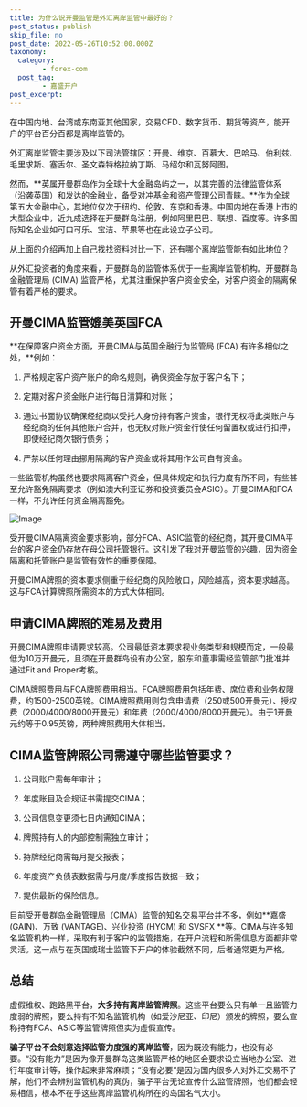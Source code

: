 ```yaml
---
title: 为什么说开曼监管是外汇离岸监管中最好的？
post_status: publish
skip_file: no
post_date: 2022-05-26T10:52:00.000Z
taxonomy:
  category:
        - forex-com
  post_tag:
        - 嘉盛开户
post_excerpt: 
---
```

在中国内地、台湾或东南亚其他国家，交易CFD、数字货币、期货等资产，能开户的平台百分百都是离岸监管的。

外汇离岸监管主要涉及以下司法管辖区：开曼、维京、百慕大、巴哈马、伯利兹、毛里求斯、塞舌尔、圣文森特格拉纳丁斯、马绍尔和瓦努阿图。

然而，**英属开曼群岛作为全球十大金融岛屿之一，以其完善的法律监管体系（沿袭英国）和发达的金融业，备受对冲基金和资产管理公司青睐。**作为全球第五大金融中心，其地位仅次于纽约、伦敦、东京和香港。中国内地在香港上市的大型企业中，近九成选择在开曼群岛注册，例如阿里巴巴、联想、百度等。许多国际知名企业如可口可乐、宝洁、苹果等也在此设立子公司。

从上面的介绍再加上自己找找资料对比一下，还有哪个离岸监管能有如此地位？

从外汇投资者的角度来看，开曼群岛的监管体系优于一些离岸监管机构。开曼群岛金融管理局 (CIMA) 监管严格，尤其注重保护客户资金安全，对客户资金的隔离保管有着严格的要求。

## 开曼CIMA监管媲美英国FCA

**在保障客户资金方面，开曼CIMA与英国金融行为监管局 (FCA) 有许多相似之处，**例如：

1. 严格规定客户资产账户的命名规则，确保资金存放于客户名下；

1. 定期对客户资金账户进行每日清算和对账；

1. 通过书面协议确保经纪商以受托人身份持有客户资金，银行无权将此类账户与经纪商的任何其他账户合并，也无权对账户资金行使任何留置权或进行扣押，即使经纪商欠银行债务；

1. 严禁以任何理由挪用隔离的客户资金或将其用作公司自有资金。

一些监管机构虽然也要求隔离客户资金，但具体规定和执行力度有所不同，有些甚至允许豁免隔离要求（例如澳大利亚证券和投资委员会ASIC）。开曼CIMA和FCA一样，不允许任何资金隔离豁免。

![Image](https://prod-files-secure.s3.us-west-2.amazonaws.com/39ed1227-6d7d-4570-be36-9ccd4a2c4241/bd849744-3fcb-4a37-8312-357962c8f065/image.png?X-Amz-Algorithm=AWS4-HMAC-SHA256&X-Amz-Content-Sha256=UNSIGNED-PAYLOAD&X-Amz-Credential=ASIAZI2LB46653SQPTXG%2F20250716%2Fus-west-2%2Fs3%2Faws4_request&X-Amz-Date=20250716T221346Z&X-Amz-Expires=3600&X-Amz-Security-Token=IQoJb3JpZ2luX2VjEE4aCXVzLXdlc3QtMiJIMEYCIQDX8MPqHXY3MKZ1CL1sOdDIMhvHAZSNBzlu5%2F5ltWxxxAIhAKTNHy%2Blj6S4n6MvTA0dBP1ogtnmn4K7FSLlUFLUPukEKv8DCGcQABoMNjM3NDIzMTgzODA1Igzf6ho9PJ8kTq9tHKQq3AOds6Xc8ow0ZIMsBY%2BcE0%2FVLpis5Eraybc1AB5e11TS9h2lG%2FuJWEwZvgR5s1Dd9T0vjl3wkyhocC2Kfwl%2FUd6wm1wRfLDZwnAyPI%2FDr7ipjv4cWoKKclWO4LTuaW4RpObUhp9wA3CoZ8r0DuIWXGHH%2BdCLK%2FGYwQ%2BhdJyWXnESlBByjbJakYvTSlUjnE%2FTCA0IxtnesXnY%2FahxS09z2w09aXiX03iDZS%2BTxgarL%2F82KtCCtdtky0aE1sugXkG7hXDCzpAqMTjg%2BZHWlbUI0UJPDeAZRbmLqHOvuDnYBL8cwRGlAEvru7tkidq9hzj9xn6zxJh4LW8YvJ9YJzKqzvuuTVQTBfuwHuuk5MyoG6En3S8YI1JXTJW4EdegO6MERNMwwNxAeH9CFwZh2MSlaPkMKA2iwrNtE8PgMIXQmM%2BMNZX9dSdtY4hT3%2FMtIIllFbf9IaDDxjm3ZqFJj9hO1EvrEHQwxs%2F6VF8ajLhHI8OBVKlpnEevi8wrOqgohIDn%2FBkafjF8W3gFMvfhjrcdka23NFELBvmBz15eP20P7XwF2Y5MSWBsCottYt3PCgHtUsLCT7kpPIZIlYv%2FjEvyOi8Rti6h5ac885T9yH9Z7QqfdmhnUKGiGj8UYHC4oDCAt%2BDDBjqkAYlO%2FSo%2BVyqTYVibdlu9%2FGyULJuZ%2B0krx3GHZHOkKWwv1P69qQ9tc6J%2Bh50hDkG%2BRj06pzEj8tY601TIrPjMhaJWYf%2B0zZ%2BdC4IQxLiTxWm8uVAOks16TzAhJHNyqQ1KHaWm7ULmaO3IHAA%2FoPV%2FZBKUouIl1AX%2BrnTWiV%2FJ3elVV1W8jAlCTAq6zaNuM8ib2jb4AJ17HTaqCMSLPVjEaKuj0fEr&X-Amz-Signature=8d54c3c29cd3ac0b136c16c29f2382f2787db686a95e2caefb83eee25973bbb5&X-Amz-SignedHeaders=host&x-amz-checksum-mode=ENABLED&x-id=GetObject)

受开曼CIMA隔离资金要求影响，部分FCA、ASIC监管的经纪商，其开曼CIMA平台的客户资金仍存放在母公司托管银行。这引发了我对开曼监管的兴趣，因为资金隔离和托管账户是监管有效性的重要保障。

开曼CIMA牌照的资本要求侧重于经纪商的风险敞口，风险越高，资本要求越高。这与FCA计算牌照所需资本的方式大体相同。

## **申请CIMA牌照的难易及费用**

开曼CIMA牌照申请要求较高。公司最低资本要求视业务类型和规模而定，一般最低为10万开曼元，且须在开曼群岛设有办公室，股东和董事需经监管部门批准并通过Fit and Proper考核。

CIMA牌照费用与FCA牌照费用相当。FCA牌照费用包括年费、席位费和业务权限费，约1500-2500英镑。CIMA牌照费用则包含申请费（250或500开曼元）、授权费（2000/4000/8000开曼元）和年费（2000/4000/8000开曼元）。由于1开曼元约等于0.95英镑，两种牌照费用大体相当。

## CIMA监管牌照公司需遵守哪些监管要求？

1. 公司账户需每年审计；

1. 年度账目及合规证书需提交CIMA；

1. 公司信息变更须七日内通知CIMA；

1. 牌照持有人的内部控制需独立审计；

1. 持牌经纪商需每月提交报表；

1. 年度资产负债表数据需与月度/季度报告数据一致；

1. 提供最新的保险信息。

目前受开曼群岛金融管理局（CIMA）监管的知名交易平台并不多，例如**嘉盛 (GAIN)、万致 (VANTAGE)、兴业投资 (HYCM) 和 SVSFX **等。CIMA与许多知名监管机构一样，采取有利于客户的监管措施，在开户流程和所需信息方面都非常灵活。这一点与在英国或瑞士监管下开户的体验截然不同，后者通常更为严格。

## 总结

虚假维权、跑路黑平台，**大多持有离岸监管牌照**。这些平台要么只有单一且监管力度弱的牌照，要么持有不知名监管机构（如爱沙尼亚、印尼）颁发的牌照，要么宣称持有FCA、ASIC等监管牌照但实为虚假宣传。

**骗子平台不会刻意选择监管力度强的离岸监管**，因为既没有能力，也没有必要。“没有能力”是因为像开曼群岛这类监管严格的地区会要求设立当地办公室、进行年度审计等，操作起来非常麻烦；“没有必要”是因为国内很多人对外汇交易不了解，他们不会辨别监管机构的真伪，骗子平台无论宣传什么监管牌照，他们都会轻易相信，根本不在乎这些离岸监管机构所在的岛国名气大小。